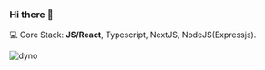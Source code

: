 ### Hi there 👋

💻 Core Stack: **JS/React**, Typescript, NextJS, NodeJS(Expressjs).

![dyno](https://freight.cargo.site/w/500/i/23d7c83958bb063a9aa2a706e40a1ce965c13048245534a18556692b2820063c/Dino_Skate_Thumb.gif)
